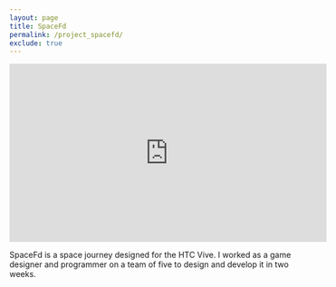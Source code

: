 ```yaml
---
layout: page
title: SpaceFd
permalink: /project_spacefd/
exclude: true
---
```

<dl>
	<iframe width="560" height="315" src="https://www.youtube.com/embed/P06nYQUiWd4" frameborder="0" allow="autoplay; encrypted-media" allowfullscreen></iframe>
</dl>

SpaceFd is a space journey designed for the HTC Vive. I worked as a game designer and programmer on a team of five to design and develop it in two weeks.